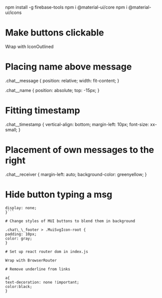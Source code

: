npm install -g firebase-tools
npm i @material-ui/core
npm i @material-ui/icons

# Make buttons clickable

Wrap with IconOutlined

# Placing name above message

.chat\_\_message {
position: relative;
width: fit-content;
}

.chat\_\_name {
position: absolute;
top: -15px;
}

# Fitting timestamp

.chat\_\_timestamp {
vertical-align: bottom;
margin-left: 10px;
font-size: xx-small;
}

# Placement of own messages to the right

.chat\_\_receiver {
margin-left: auto;
background-color: greenyellow;
}

# Hide button typing a msg

```.chat__footer > form > button {
display: none;
}```

# Change styles of MUI buttons to blend them in background

.chat\_\_footer > .MuiSvgIcon-root {
padding: 10px;
color: gray;
}

# Set up react router dom in index.js

Wrap with BrowserRouter

# Remove underline from links

a{
text-decoration: none !important;
color:black;
}
````
